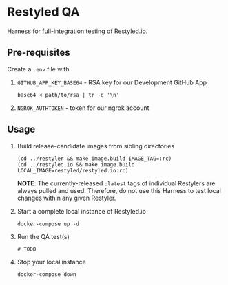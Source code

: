 # Restyled QA

Harness for full-integration testing of Restyled.io.

## Pre-requisites

Create a `.env` file with

1. `GITHUB_APP_KEY_BASE64` - RSA key for our Development GitHub App

   ```console
   base64 < path/to/rsa | tr -d '\n'
   ```

1. `NGROK_AUTHTOKEN` - token for our ngrok account

## Usage

1. Build release-candidate images from sibling directories

   ```console
   (cd ../restyler && make image.build IMAGE_TAG=:rc)
   (cd ../restyled.io && make image.build LOCAL_IMAGE=restyled/restyled.io:rc)
   ```

   **NOTE**: The currently-released `:latest` tags of individual Restylers are
   always pulled and used. Therefore, do not use this Harness to test local
   changes within any given Restyler.

1. Start a complete local instance of Restyled.io

   ```console
   docker-compose up -d
   ```

1. Run the QA test(s)

   ```console
   # TODO
   ```

1. Stop your local instance

   ```console
   docker-compose down
   ```
